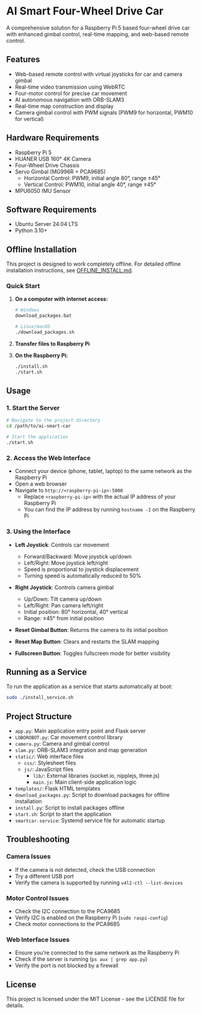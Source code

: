 # AI Smart Four-Wheel Drive Car

A comprehensive solution for a Raspberry Pi 5 based four-wheel drive car with enhanced gimbal control, real-time mapping, and web-based remote control.

## Features

- Web-based remote control with virtual joysticks for car and camera gimbal
- Real-time video transmission using WebRTC
- Four-motor control for precise car movement
- AI autonomous navigation with ORB-SLAM3
- Real-time map construction and display
- Camera gimbal control with PWM signals (PWM9 for horizontal, PWM10 for vertical)

## Hardware Requirements

- Raspberry Pi 5
- HUANER USB 160° 4K Camera
- Four-Wheel Drive Chassis
- Servo Gimbal (MG996R + PCA9685)
  - Horizontal Control: PWM9, initial angle 80°, range ±45°
  - Vertical Control: PWM10, initial angle 40°, range ±45°
- MPU6050 IMU Sensor

## Software Requirements

- Ubuntu Server 24.04 LTS
- Python 3.10+

## Offline Installation

This project is designed to work completely offline. For detailed offline installation instructions, see [OFFLINE_INSTALL.md](OFFLINE_INSTALL.md).

### Quick Start

1. **On a computer with internet access:**
   ```bash
   # Windows
   download_packages.bat
   
   # Linux/macOS
   ./download_packages.sh
   ```

2. **Transfer files to Raspberry Pi**

3. **On the Raspberry Pi:**
   ```bash
   ./install.sh
   ./start.sh
   ```

## Usage

### 1. Start the Server

```bash
# Navigate to the project directory
cd /path/to/ai-smart-car

# Start the application
./start.sh
```

### 2. Access the Web Interface

- Connect your device (phone, tablet, laptop) to the same network as the Raspberry Pi
- Open a web browser
- Navigate to `http://<raspberry-pi-ip>:5000`
  - Replace `<raspberry-pi-ip>` with the actual IP address of your Raspberry Pi
  - You can find the IP address by running `hostname -I` on the Raspberry Pi

### 3. Using the Interface

- **Left Joystick**: Controls car movement
  - Forward/Backward: Move joystick up/down
  - Left/Right: Move joystick left/right
  - Speed is proportional to joystick displacement
  - Turning speed is automatically reduced to 50%

- **Right Joystick**: Controls camera gimbal
  - Up/Down: Tilt camera up/down
  - Left/Right: Pan camera left/right
  - Initial position: 80° horizontal, 40° vertical
  - Range: ±45° from initial position

- **Reset Gimbal Button**: Returns the camera to its initial position
- **Reset Map Button**: Clears and restarts the SLAM mapping
- **Fullscreen Button**: Toggles fullscreen mode for better visibility

## Running as a Service

To run the application as a service that starts automatically at boot:

```bash
sudo ./install_service.sh
```

## Project Structure

- `app.py`: Main application entry point and Flask server
- `LOBOROBOT.py`: Car movement control library
- `camera.py`: Camera and gimbal control
- `slam.py`: ORB-SLAM3 integration and map generation
- `static/`: Web interface files
  - `css/`: Stylesheet files
  - `js/`: JavaScript files
    - `lib/`: External libraries (socket.io, nipplejs, three.js)
    - `main.js`: Main client-side application logic
- `templates/`: Flask HTML templates
- `download_packages.py`: Script to download packages for offline installation
- `install.py`: Script to install packages offline
- `start.sh`: Script to start the application
- `smartcar.service`: Systemd service file for automatic startup

## Troubleshooting

### Camera Issues
- If the camera is not detected, check the USB connection
- Try a different USB port
- Verify the camera is supported by running `v4l2-ctl --list-devices`

### Motor Control Issues
- Check the I2C connection to the PCA9685
- Verify I2C is enabled on the Raspberry Pi (`sudo raspi-config`)
- Check motor connections to the PCA9685

### Web Interface Issues
- Ensure you're connected to the same network as the Raspberry Pi
- Check if the server is running (`ps aux | grep app.py`)
- Verify the port is not blocked by a firewall

## License

This project is licensed under the MIT License - see the LICENSE file for details. 
